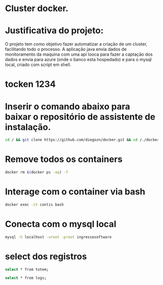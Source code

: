 # Cluster docker.
# Justificativa do projeto:
 O projeto tem como objetivo fazer automatizar a criação de um cluster, facilitando todo o processo. 
 A aplicação java envia dados de monitoramento da maquina com uma api looca para fazer a captação dos dados e envia para azure (onde o banco esta hospedado) e para o mysql local, criado com script em shell. 

# tocken 1234

# Inserir o comando abaixo para baixar o repositório de assistente de instalação.

```sh
cd / && git clone https://github.com/diegozn/docker.git && cd /./docker/ && chmod +777 script-docker-mysql.sh && chmod +777 script.sh && chmod +777 script.sql && chmod +777 IngresseSofware.jar
```

# Remove todos os containers

```sh
docker rm $(docker ps -aq) -f
```
# Interage com o container via bash

```sh
docker exec -it contis bash
```
# Conecta com o mysql local

```sh
mysql -h localhost -uroot -proot ingressesoftware
```
# select dos registros

```sh
select * from totem;
```
```sh
select * from logs;
```
